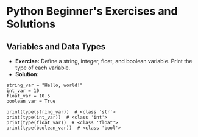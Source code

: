 # Python Beginner's Exercises and Solutions

## Variables and Data Types

* **Exercise:** Define a string, integer, float, and boolean variable. Print the type of each variable.
* **Solution:**
```pyton
string_var = "Hello, world!"
int_var = 10
float_var = 10.5
boolean_var = True

print(type(string_var))  # <class 'str'>
print(type(int_var))  # <class 'int'>
print(type(float_var))  # <class 'float'>
print(type(boolean_var))  # <class 'bool'>
```



















































